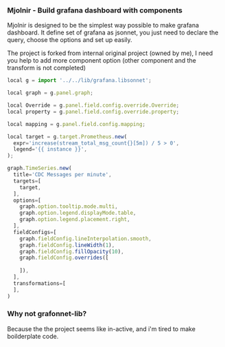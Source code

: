 ### Mjolnir - Build grafana dashboard with components

Mjolnir is designed to be the simplest way possible to make grafana dashboard. It define set of grafana as jsonnet, you just need to declare the query, choose the options and set up easily.

The project is forked from internal original project (owned by me), I need you help to add more component option (other component and the transform is not completed)

```js
local g = import '../../lib/grafana.libsonnet';

local graph = g.panel.graph;

local Override = g.panel.field.config.override.Override;
local property = g.panel.field.config.override.property;

local mapping = g.panel.field.config.mapping;

local target = g.target.Prometheus.new(
  expr='increase(stream_total_msg_count{}[5m]) / 5 > 0',
  legend='{{ instance }}',
);

graph.TimeSeries.new(
  title='CDC Messages per minute',
  targets=[
    target,
  ],
  options=[
    graph.option.tooltip.mode.multi,
    graph.option.legend.displayMode.table,
    graph.option.legend.placement.right,
  ],
  fieldConfigs=[
    graph.fieldConfig.lineInterpolation.smooth,
    graph.fieldConfig.lineWidth(1),
    graph.fieldConfig.fillOpacity(10),
    graph.fieldConfig.overrides([
      
    ]),
  ],
  transformations=[
  ],
)

```

### Why not grafonnet-lib?

Because the the project seems like in-active, and i'm tired to make boilderplate code.
